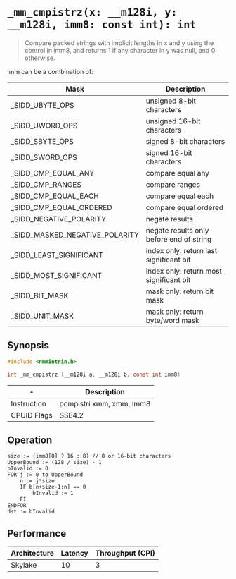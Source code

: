 `_mm_cmpistrz(x: __m128i, y: __m128i, imm8: const int): int`
============================================================

> Compare packed strings with implicit lengths in x and y using the control in imm8, and returns 1 if any character in y was null, and 0 otherwise.

imm can be a combination of:

| Mask                           | Description                              |
| ------------------------------ | ---------------------------------------- |
| _SIDD_UBYTE_OPS                | unsigned 8-bit characters                |
| _SIDD_UWORD_OPS                | unsigned 16-bit characters               |
| _SIDD_SBYTE_OPS                | signed 8-bit characters                  |
| _SIDD_SWORD_OPS                | signed 16-bit characters                 |
| _SIDD_CMP_EQUAL_ANY            | compare equal any                        |
| _SIDD_CMP_RANGES               | compare ranges                           |
| _SIDD_CMP_EQUAL_EACH           | compare equal each                       |
| _SIDD_CMP_EQUAL_ORDERED        | compare equal ordered                    |
| _SIDD_NEGATIVE_POLARITY        | negate results                           |
| _SIDD_MASKED_NEGATIVE_POLARITY | negate results only before end of string |
| _SIDD_LEAST_SIGNIFICANT        | index only: return last significant bit  |
| _SIDD_MOST_SIGNIFICANT         | index only: return most significant bit  |
| _SIDD_BIT_MASK                 | mask only: return bit mask               |
| _SIDD_UNIT_MASK                | mask only: return byte/word mask         |

## Synopsis

```c
#include <nmmintrin.h>

int _mm_cmpistrz (__m128i a, __m128i b, const int imm8)
```

| -           | Description              |
| ----------- | ------------------------ |
| Instruction | pcmpistri xmm, xmm, imm8 |
| CPUID Flags | SSE4.2                   |

## Operation

```
size := (imm8[0] ? 16 : 8) // 8 or 16-bit characters
UpperBound := (128 / size) - 1
bInvalid := 0
FOR j := 0 to UpperBound
	n := j*size
	IF b[n+size-1:n] == 0
		bInvalid := 1
	FI
ENDFOR
dst := bInvalid
```

## Performance

| Architecture | Latency | Throughput (CPI) |
| ------------ | ------- | ---------------- |
| Skylake      | 10      | 3                |
